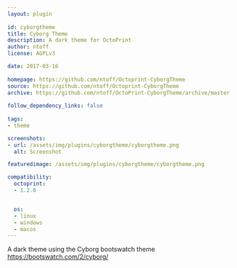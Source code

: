 ```yaml
---
layout: plugin
    
id: cyborgtheme
title: Cyborg Theme
description: A dark theme for OctoPrint
author: ntoff
license: AGPLv3

date: 2017-03-16
    
homepage: https://github.com/ntoff/Octoprint-CyborgTheme
source: https://github.com/ntoff/Octoprint-CyborgTheme
archive: https://github.com/ntoff/OctoPrint-CyborgTheme/archive/master.zip
    
follow_dependency_links: false
    
tags:
- theme

screenshots:
- url: /assets/img/plugins/cyborgtheme/cyborgtheme.png
  alt: Screenshot

featuredimage: /assets/img/plugins/cyborgtheme/cyborgtheme.png

compatibility:
  octoprint:
  - 1.2.0


  os:
  - linux
  - windows
  - macos
---
```

    
A dark theme using the Cyborg bootswatch theme https://bootswatch.com/2/cyborg/